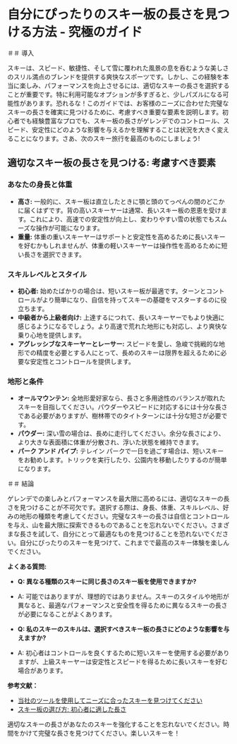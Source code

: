 # 自分にぴったりのスキー板の長さを見つける方法 - 究極のガイド

＃＃ 導入

スキーは、スピード、敏捷性、そして雪に覆われた風景の息を呑むような美しさのスリル満点のブレンドを提供する爽快なスポーツです。しかし、この経験を本当に楽しみ、パフォーマンスを向上させるには、適切なスキーの長さを選択することが重要です。特に利用可能なオプションが多すぎると、少しパズルになる可能性があります。恐れるな！このガイドでは、お客様のニーズに合わせた完璧なスキーの長さを確実に見つけるために、考慮すべき重要な要素を説明します。初心者でも経験豊富なプロでも、スキー板の長さがゲレンデでのコントロール、スピード、安定性にどのような影響を与えるかを理解することは状況を大きく変えることになります。さあ、次のスキー旅行を最高のものにしましょう!

## 適切なスキー板の長さを見つける: 考慮すべき要素

### あなたの身長と体重

- **高さ:** 一般的に、スキー板は直立したときに顎と頭のてっぺんの間のどこかに届くはずです。背の高いスキーヤーは通常、長いスキー板の恩恵を受けます。これにより、高速での安定性が向上し、変わりやすい雪の状態でもスムーズな操作が可能になります。
- **重量:** 体重の重いスキーヤーはサポートと安定性を高めるために長いスキーを好むかもしれませんが、体重の軽いスキーヤーは操作性を高めるために短い長さを選択できます。

### スキルレベルとスタイル

- **初心者:** 始めたばかりの場合は、短いスキー板が最適です。ターンとコントロールがより簡単になり、自信を持ってスキーの基礎をマスターするのに役立ちます。
- **中級者から上級者向け:** 上達するにつれて、長いスキーヤーでもより快適に感じるようになるでしょう。より高速で荒れた地形にも対応し、より爽快な乗り心地を提供します。
- **アグレッシブなスキーヤーとレーサー:** スピードを愛し、急峻で挑戦的な地形での精度を必要とする人にとって、長めのスキーは限界を超えるために必要な安定性とコントロールを提供します。

### 地形と条件

- **オールマウンテン:** 全地形愛好家なら、長さと多用途性のバランスが取れたスキーを目指してください。パウダーやスピードに対応するには十分な長さである必要がありますが、樹林帯でのタイトターンには十分な短さが必要です。
- **パウダー:** 深い雪の場合は、長めに走行してください。余分な長さにより、より大きな表面積に体重が分散され、浮いた状態を維持できます。
- **パーク アンド パイプ:** テレイン パークで一日を過ごす場合は、短いスキーをお勧めします。トリックを実行したり、公園内を移動したりするのが簡単になります。

＃＃ 結論

ゲレンデでの楽しみとパフォーマンスを最大限に高めるには、適切なスキーの長さを見つけることが不可欠です。選択する際は、身長、体重、スキルレベル、好みの地形の種類を考慮してください。完璧なスキーの長さは自信とコントロールを与え、山を最大限に探索できるものであることを忘れないでください。さまざまな長さを試して、自分にとって最適なものを見つけることを恐れないでください。自分にぴったりのスキーを見つけて、これまでで最高のスキー体験を楽しんでください。

**よくある質問:**

- **Q: 異なる種類のスキーに同じ長さのスキー板を使用できますか?**
- A: 可能ではありますが、理想的ではありません。スキーのスタイルや地形が異なると、最適なパフォーマンスと安全性を得るために異なるスキーの長さが必要になることがよくあります。

- **Q: 私のスキーのスキルは、選択すべきスキー板の長さにどのような影響を与えますか?**
- A: 初心者はコントロールを良くするために短いスキーを使用する必要がありますが、上級スキーヤーは安定性とスピードを得るために長いスキーを好む場合があります。

**参考文献：**
- [当社のツールを使用してニーズに合ったスキーを見つけてください](https://www.pick-a-ski.com/pick-a-ski)
- [スキー板の選び方: 初心者に適した長さ](https://www.pick-a-ski.com/nl/articles/ski-length-all-mountain-beginner)

適切なスキーの長さがあなたのスキーを強化することを忘れないでください。時間をかけて完璧な長さを見つけてください。楽しいスキーを！
